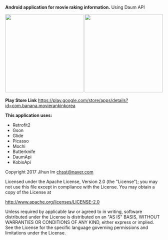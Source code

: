 **Android application for movie raking information.**
Using Daum API

<img src="https://github.com/jihunim/MovieRankKorea/blob/master/Screenshot_1499667860.png" width="250">
<img src="https://github.com/jihunim/MovieRankKorea/blob/master/Screenshot_1499668906.png" width="250">

**Play Store Link**
https://play.google.com/store/apps/details?id=com.banana.movierankinkorea

**This application uses:**
- Retrofit2
- Gson
- Glide
- Picasso
- Mochi
- Butterknife
- DaumApi
- KobisApi


Copyright 2017 Jihun Im chsst@naver.com

Licensed under the Apache License, Version 2.0 (the "License");
you may not use this file except in compliance with the License.
You may obtain a copy of the License at

   http://www.apache.org/licenses/LICENSE-2.0

Unless required by applicable law or agreed to in writing, software
distributed under the License is distributed on an "AS IS" BASIS,
WITHOUT WARRANTIES OR CONDITIONS OF ANY KIND, either express or implied.
See the License for the specific language governing permissions and
limitations under the License.
